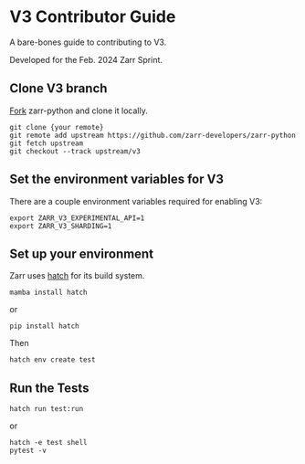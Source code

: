 # V3 Contributor Guide

A bare-bones guide to contributing to V3.

Developed for the Feb. 2024 Zarr Sprint.

## Clone V3 branch

[Fork](https://github.com/zarr-developers/zarr-python/fork) zarr-python and clone it locally.

```
git clone {your remote}
git remote add upstream https://github.com/zarr-developers/zarr-python
git fetch upstream
git checkout --track upstream/v3
```
## Set the environment variables for V3

There are a couple environment variables required for enabling V3:

```
export ZARR_V3_EXPERIMENTAL_API=1
export ZARR_V3_SHARDING=1
```

## Set up your environment

Zarr uses [hatch](https://hatch.pypa.io/) for its build system.

```
mamba install hatch
```

or

```
pip install hatch
```

Then

```
hatch env create test
```

## Run the Tests

```
hatch run test:run 
```

or

```
hatch -e test shell
pytest -v
```